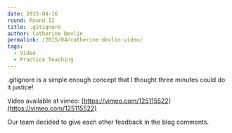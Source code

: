 ```yaml
---
date: 2015-04-16
round: Round 12
title: .gitignore
author: Catherine Devlin
permalink: /2015/04/catherine-devlin-video/
tags:
  - Video
  - Practice Teaching
---
```


.gitignore is a simple enough concept that I thought three minutes
could do it justice!

Video available at vimeo: [https://vimeo.com/125115522](https://vimeo.com/125115522)

Our team decided to give each other feedback in the blog comments.
